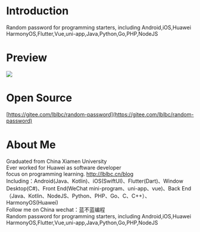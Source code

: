 # Introduction
Random password for programming starters, including Android,iOS,Huawei HarmonyOS,Flutter,Vue,uni-app,Java,Python,Go,PHP,NodeJS


# Preview
![](https://p3-juejin.byteimg.com/tos-cn-i-k3u1fbpfcp/8cd1ac8b974f4e7487a108da9b4007df~tplv-k3u1fbpfcp-zoom-1.image)

# Open Source
[https://gitee.com/lblbc/random-password](https://gitee.com/lblbc/random-password)

# About Me
Graduated from China Xiamen University  
Ever worked for Huawei as software developer  
focus on programming learning. http://lblbc.cn/blog  
Including：Android(Java、Kotlin)、iOS(SwiftUI)、Flutter(Dart)、Window Desktop(C#)、Front End(WeChat mini-program、uni-app、vue)、Back End（Java、Kotlin、NodeJS、Python、PHP、Go、C、C++）、HarmonyOS(Huawei)  
Follow me on China wechat：蓝不蓝编程  
Random password for programming starters, including Android,iOS,Huawei HarmonyOS,Flutter,Vue,uni-app,Java,Python,Go,PHP,NodeJS
